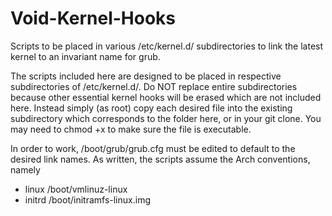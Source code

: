 # Void-Kernel-Hooks
Scripts to be placed in various /etc/kernel.d/ subdirectories to link the latest kernel to an invariant name for grub.

The scripts included here are designed to be placed in respective subdirectories of /etc/kernel.d/. Do NOT replace entire subdirectories because other essential kernel hooks will be erased which are not included here.  Instead simply (as root) copy each desired file into the existing subdirectory which corresponds to the folder here, or in your git clone. You may need to chmod +x to make sure the file is executable.

In order to work, /boot/grub/grub.cfg must be edited to default to the desired link names.  As written, the scripts assume the Arch conventions, namely

- linux	  /boot/vmlinuz-linux
- initrd	/boot/initramfs-linux.img
